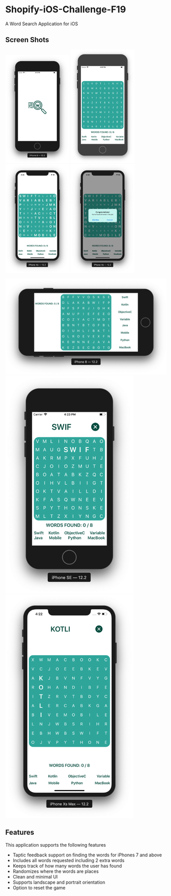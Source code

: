 # Shopify-iOS-Challenge-F19
A Word Search Application for iOS

## Screen Shots

<img src="https://github.com/adbht/Shopify-iOS-Challenge-F19/blob/master/Images/launchScreen.png" width="200" /> <img src="https://github.com/adbht/Shopify-iOS-Challenge-F19/blob/master/Images/noWordsFound.png" width="200" /> <img src="https://github.com/adbht/Shopify-iOS-Challenge-F19/blob/master/Images/allWordsFound.png" width="200" /> <img src="https://github.com/adbht/Shopify-iOS-Challenge-F19/blob/master/Images/alertMessage.png" width="200" /> 

<img src="https://github.com/adbht/Shopify-iOS-Challenge-F19/blob/master/Images/landscapeSupport.png" width="600" /> 

<img src="https://github.com/adbht/Shopify-iOS-Challenge-F19/blob/master/Images/seSupport.png" width="400" /> 
<img src="https://github.com/adbht/Shopify-iOS-Challenge-F19/blob/master/Images/xsSupport.png" width="400" /> 

## Features
This application supports the following features
   - Taptic feedback support on finding the words for iPhones 7 and above
   - Includes all words requested including 2 extra words
   - Keeps track of how many words the user has found
   - Randomizes where the words are places
   - Clean and minimal UI
   - Supports landscape and portrait orientation
   - Option to reset the game
